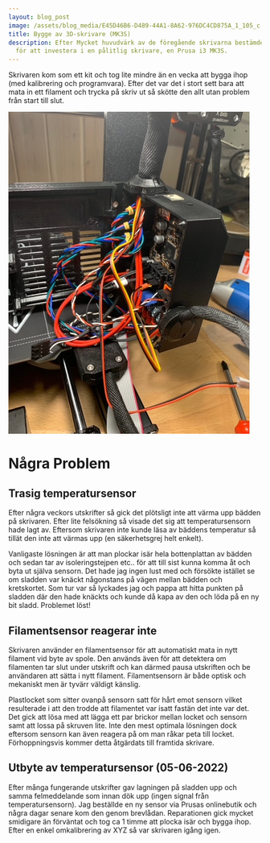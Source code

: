 ```yaml
---
layout: blog_post
image: /assets/blog_media/E45D46B6-D489-44A1-8A62-976DC4CD875A_1_105_c.jpeg
title: Bygge av 3D-skrivare (MK3S)
description: Efter Mycket huvudvärk av de föregående skrivarna bestämde jag mig
  för att investera i en pålitlig skrivare, en Prusa i3 MK3S.
---
```

Skrivaren kom som ett kit och tog lite mindre än en vecka att bygga ihop (med kalibrering och programvara). Efter det var det i stort sett bara att mata in ett filament och trycka på skriv ut så skötte den allt utan problem från start till slut.

![](/assets/blog_media/img_1793_original.jpg)

# **Några Problem**

## **Trasig temperatursensor**

Efter några veckors utskrifter så gick det plötsligt inte att värma upp bädden på skrivaren. Efter lite felsökning så visade det sig att temperatursensorn hade lagt av. Eftersom skrivaren inte kunde läsa av bäddens temperatur så tillät den inte att värmas upp (en säkerhetsgrej helt enkelt).

Vanligaste lösningen är att man plockar isär hela bottenplattan av bädden och sedan tar av isoleringstejpen etc.. för att till sist kunna komma åt och byta ut själva sensorn. Det hade jag ingen lust med och försökte istället se om sladden var knäckt någonstans på vägen mellan bädden och kretskortet. Som tur var så lyckades jag och pappa att hitta punkten på sladden där den hade knäckts och kunde då kapa av den och löda på en ny bit sladd. Problemet löst! 

## **Filamentsensor reagerar inte**

Skrivaren använder en filamentsensor för att automatiskt mata in nytt filament vid byte av spole. Den används även för att detektera om filamenten tar slut under utskrift och kan därmed pausa utskriften och be användaren att sätta i nytt filament. Filamentsensorn är både optisk och mekaniskt men är tyvärr väldigt känslig.

Plastlocket som sitter ovanpå sensorn satt för hårt emot sensorn vilket resulterade i att den trodde att filamentet var isatt fastän det inte var det. Det gick att lösa med att lägga ett par brickor mellan locket och sensorn samt att lossa på skruven lite. Inte den mest optimala lösningen dock eftersom sensorn kan även reagera på om man råkar peta till locket. Förhoppningsvis kommer detta åtgärdats till framtida skrivare.

## **Utbyte av temperatursensor (05-06-2022)**

Efter många fungerande utskrifter gav lagningen på sladden upp och samma felmeddelande som innan dök upp (ingen signal från temperatursensorn). Jag beställde en ny sensor via Prusas onlinebutik och några dagar senare kom den genom brevlådan. Reparationen gick mycket smidigare än förväntat och tog ca 1 timme att plocka isär och bygga ihop. Efter en enkel omkalibrering av XYZ så var skrivaren igång igen.